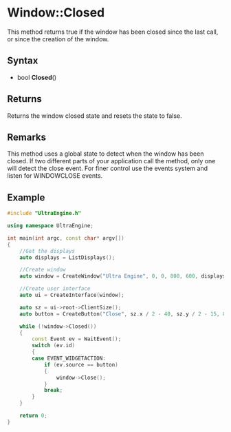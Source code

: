 # Window::Closed

This method returns true if the window has been closed since the last call, or since the creation of the window.

## Syntax

- bool **Closed**()

## Returns

Returns the window closed state and resets the state to false.

## Remarks

This method uses a global state to detect when the window has been closed. If two different parts of your application call the method, only one will detect the close event. For finer control use the events system and listen for WINDOWCLOSE events.

## Example

```c++
#include "UltraEngine.h"

using namespace UltraEngine;

int main(int argc, const char* argv[])
{
    //Get the displays
    auto displays = ListDisplays();

    //Create window
    auto window = CreateWindow("Ultra Engine", 0, 0, 800, 600, displays[0], WINDOW_TITLEBAR | WINDOW_RESIZABLE);

    //Create user interface
    auto ui = CreateInterface(window);

    auto sz = ui->root->ClientSize();
    auto button = CreateButton("Close", sz.x / 2 - 40, sz.y / 2 - 15, 80, 30, ui->root);

    while (!window->Closed())
    {
        const Event ev = WaitEvent();
        switch (ev.id)
        {
        case EVENT_WIDGETACTION:
            if (ev.source == button)
            {
                window->Close();
            }
            break;
        }
    }

    return 0;
}
```

